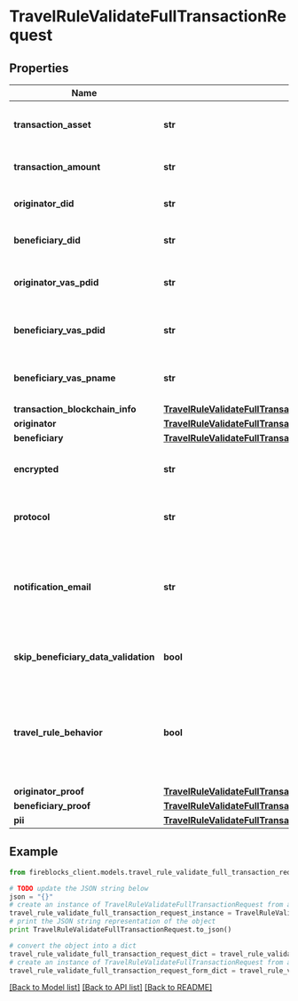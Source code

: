 # TravelRuleValidateFullTransactionRequest


## Properties
Name | Type | Description | Notes
------------ | ------------- | ------------- | -------------
**transaction_asset** | **str** | The asset involved in the transaction | 
**transaction_amount** | **str** | The amount of the transaction | 
**originator_did** | **str** | The DID of the transaction originator | 
**beneficiary_did** | **str** | The DID of the transaction beneficiary | 
**originator_vas_pdid** | **str** | The VASP ID of the transaction originator | 
**beneficiary_vas_pdid** | **str** | The VASP ID of the transaction beneficiary | 
**beneficiary_vas_pname** | **str** | The name of the VASP acting as the beneficiary | 
**transaction_blockchain_info** | [**TravelRuleValidateFullTransactionRequestTransactionBlockchainInfo**](TravelRuleValidateFullTransactionRequestTransactionBlockchainInfo.md) |  | 
**originator** | [**TravelRuleValidateFullTransactionRequestOriginator**](TravelRuleValidateFullTransactionRequestOriginator.md) |  | 
**beneficiary** | [**TravelRuleValidateFullTransactionRequestBeneficiary**](TravelRuleValidateFullTransactionRequestBeneficiary.md) |  | 
**encrypted** | **str** | Encrypted data related to the transaction | 
**protocol** | **str** | The protocol used to perform the travel rule | 
**notification_email** | **str** | The email address where a notification should be sent upon completion of the travel rule | 
**skip_beneficiary_data_validation** | **bool** | Whether to skip validation of beneficiary data | 
**travel_rule_behavior** | **bool** | Whether to check if the transaction is a TRAVEL_RULE in the beneficiary VASP&#39;s jurisdiction | 
**originator_proof** | [**TravelRuleValidateFullTransactionRequestOriginatorProof**](TravelRuleValidateFullTransactionRequestOriginatorProof.md) |  | 
**beneficiary_proof** | [**TravelRuleValidateFullTransactionRequestBeneficiaryProof**](TravelRuleValidateFullTransactionRequestBeneficiaryProof.md) |  | 
**pii** | [**TravelRuleValidateFullTransactionRequestPii**](TravelRuleValidateFullTransactionRequestPii.md) |  | 

## Example

```python
from fireblocks_client.models.travel_rule_validate_full_transaction_request import TravelRuleValidateFullTransactionRequest

# TODO update the JSON string below
json = "{}"
# create an instance of TravelRuleValidateFullTransactionRequest from a JSON string
travel_rule_validate_full_transaction_request_instance = TravelRuleValidateFullTransactionRequest.from_json(json)
# print the JSON string representation of the object
print TravelRuleValidateFullTransactionRequest.to_json()

# convert the object into a dict
travel_rule_validate_full_transaction_request_dict = travel_rule_validate_full_transaction_request_instance.to_dict()
# create an instance of TravelRuleValidateFullTransactionRequest from a dict
travel_rule_validate_full_transaction_request_form_dict = travel_rule_validate_full_transaction_request.from_dict(travel_rule_validate_full_transaction_request_dict)
```
[[Back to Model list]](../README.md#documentation-for-models) [[Back to API list]](../README.md#documentation-for-api-endpoints) [[Back to README]](../README.md)


